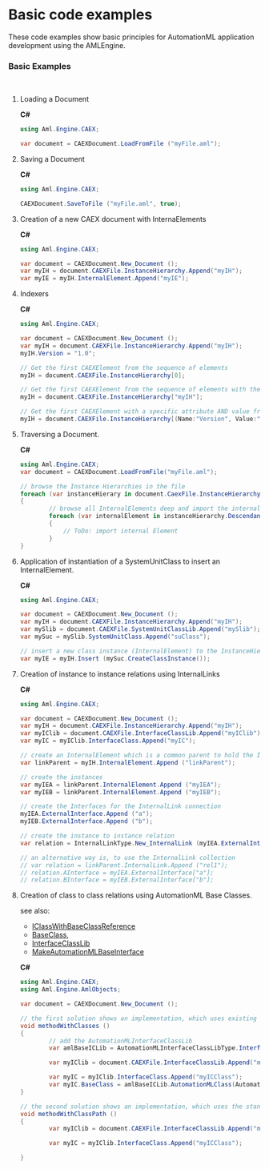# Basic code examples

These code examples show basic principles for AutomationML application development using the AMLEngine.



### Basic Examples
&nbsp;<ol><li id="Loading">
Loading a Document


**C#**<br />
``` C#
using Aml.Engine.CAEX;

var document = CAEXDocument.LoadFromFile ("myFile.aml");
```
</li><li id="Saving">
Saving a Document


**C#**<br />
``` C#
using Aml.Engine.CAEX;

CAEXDocument.SaveToFile ("myFile.aml", true);
```
</li><li id="Creation">
Creation of a new CAEX document with InternaElements


**C#**<br />
``` C#
using Aml.Engine.CAEX;

var document = CAEXDocument.New_Document ();
var myIH = document.CAEXFile.InstanceHierarchy.Append("myIH");
var myIE = myIH.InternalElement.Append("myIE");
```
</li><li id="Accessing">
Indexers


**C#**<br />
``` C#
using Aml.Engine.CAEX;

var document = CAEXDocument.New_Document ();
var myIH = document.CAEXFile.InstanceHierarchy.Append("myIH");
myIH.Version = "1.0";

// Get the first CAEXElement from the sequence of elements
myIH = document.CAEXFile.InstanceHierarchy[0];

// Get the first CAEXElement from the sequence of elements with the name "myIH"
myIH = document.CAEXFile.InstanceHierarchy["myIH"];

// Get the first CAEXElement with a specific attribute AND value from the sequence of elements
myIH = document.CAEXFile.InstanceHierarchy[(Name:"Version", Value:"1.0")];
```
</li><li id="BrowseExample">
Traversing a Document.


**C#**<br />
``` C#
using Aml.Engine.CAEX;
var document = CAEXDocument.LoadFromFile("myFile.aml");

// browse the Instance Hierarchies in the file
foreach (var instanceHierary in document.CaexFile.InstanceHierarchy)
{
        // browse all InternalElements deep and import the internal Elements to your system
        foreach (var internalElement in instanceHierarchy.Descendants<InternalElementType>())
        {
            // ToDo: import internal Element
        }
}
```
</li><li id="InstanceCreation">
Application of instantiation of a SystemUnitClass to insert an InternalElement.


**C#**<br />
``` C#
using Aml.Engine.CAEX;

var document = CAEXDocument.New_Document ();
var myIH = document.CAEXFile.InstanceHierarchy.Append("myIH");
var mySlib = document.CAEXFile.SystemUnitClassLib.Append("mySlib");
var mySuc = mySlib.SystemUnitClass.Append("suClass");

// insert a new class instance (InternalElement) to the InstanceHierarchy
var myIE = myIH.Insert (mySuc.CreateClassInstance());
```
</li><li id="InternalLink">
Creation of instance to instance relations using InternalLinks


**C#**<br />
``` C#
using Aml.Engine.CAEX;

var document = CAEXDocument.New_Document ();
var myIH = document.CAEXFile.InstanceHierarchy.Append("myIH");
var myIClib = document.CAEXFile.InterfaceClassLib.Append("myIClib");
var myIC = myIClib.InterfaceClass.Append("myIC");

// create an InternalElement which is a common parent to hold the InternalLink
var linkParent = myIH.InternalElement.Append ("linkParent");

// create the instances
var myIEA = linkParent.InternalElement.Append ("myIEA");
var myIEB = linkParent.InternalElement.Append ("myIEB");

// create the Interfaces for the InternalLink connection
myIEA.ExternalInterface.Append ("a");
myIEB.ExternalInterface.Append ("b");

// create the instance to instance relation
var relation = InternalLinkType.New_InternalLink (myIEA.ExternalInterface["a"], myIEB.ExternalInterface["b"], "rel1");

// an alternative way is, to use the InternalLink collection
// var relation = linkParent.InternalLink.Append ("rel1");
// relation.AInterface = myIEA.ExternalInterface["a"];
// relation.BInterface = myIEB.ExternalInterface["b"];
```
</li><li id="BaseClass">
Creation of class to class relations using AutomationML Base Classes.


see also: 
- [IClassWithBaseClassReference](../Documentation/Aml.Engine.CAEX/IClassWithBaseClassReference/README.md/)
- [BaseClass](../Documentation/Aml.Engine.CAEX/InterfaceFamilyType/BaseClass.md/), 
- [InterfaceClassLib](../Documentation/Aml.Engine.AmlObjects/AutomationMLInterfaceClassLibType/README.md/) 
- [MakeAutomationMLBaseInterface](../Documentation/Aml.Engine.AmlObjects/AutomationMLInterfaceClassLib/MakeAutomationMLBaseInterface.md/)


**C#**<br />
``` C#
using Aml.Engine.CAEX;
using Aml.Engine.AmlObjects;

var document = CAEXDocument.New_Document ();

// the first solution shows an implementation, which uses existing libraries and classes
void methodWithClasses ()
{
        // add the AutomationMLInterfaceClassLib
        var amlBaseICLib = AutomationMLInterfaceClassLibType.InterfaceClassLib(document);

        var myIClib = document.CAEXFile.InterfaceClassLib.Append("myIClib");

        var myIC = myIClib.InterfaceClass.Append("myICClass");
        var myIC.BaseClass = amlBaseICLib.AutomationMLClass(AutomationMLInterfaceClassLib.AutomationMLBaseInterface);
}

// the second solution shows an implementation, which uses the standardized class path
void methodWithClassPath ()
{
        var myIClib = document.CAEXFile.InterfaceClassLib.Append("myIClib");

        var myIC = myIClib.InterfaceClass.Append("myICClass");

}
```
</li></ol>&nbsp;

